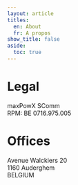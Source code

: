 ```yaml
---
layout: article
titles:
  en: About
  fr: A propos
show_title: false
aside:
  toc: true
---
```


# Legal
maxPowX SComm  
RPM: BE 0716.975.005

# Offices
Avenue Walckiers 20  
1160 Auderghem  
BELGIUM
